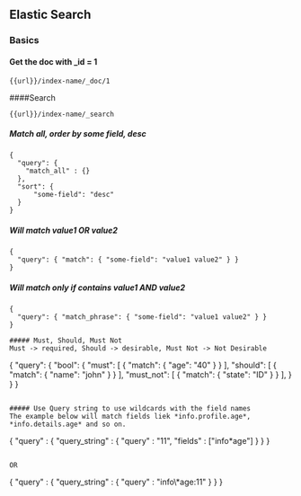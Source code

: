 ## Elastic Search

### Basics

#### Get the doc with _id = 1
```{{url}}/index-name/_doc/1```

####Search

```{{url}}/index-name/_search```

##### Match all, order by some field, desc

```
{
  "query": {
    "match_all" : {}
  },
  "sort": {
      "some-field": "desc"
  }
}
```

##### Will match value1 OR value2
```
{
  "query": { "match": { "some-field": "value1 value2" } }
}
```

##### Will match only if contains value1 AND value2
```
{
  "query": { "match_phrase": { "some-field": "value1 value2" } }
}

##### Must, Should, Must Not
Must -> required, Should -> desirable, Must Not -> Not Desirable

```
{
  "query": {
    "bool": {
      "must": [
        { "match": { "age": "40" } }
      ],
      "should": [
        { "match": { "name": "john" } }
      ],
      "must_not": [
        { "match": { "state": "ID" } }
      ],
    }
  }
}
```

##### Use Query string to use wildcards with the field names
The example below will match fields liek *info.profile.age*, *info.details.age* and so on.

```
{
  "query" : {
    "query_string" : {
      "query" : "11",
      "fields"  : ["info*age"]
    }
  }
}
```

OR

```
{
  "query" : {
    "query_string" : {
      "query" : "info\\*age:11"
    }
  }
}
```
